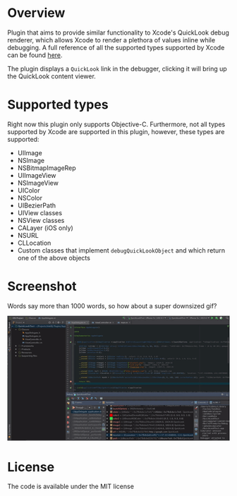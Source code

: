 # Overview

Plugin that aims to provide similar functionality to Xcode's QuickLook debug renderer, which allows Xcode to render a plethora of values inline while debugging. A full reference of all the supported types supported by Xcode can be found [here](https://developer.apple.com/library/ios/documentation/IDEs/Conceptual/CustomClassDisplay_in_QuickLook/CH02-std_objects_support/CH02-std_objects_support.html).

The plugin displays a `QuickLook` link in the debugger, clicking it will bring up the QuickLook content viewer.

# Supported types

Right now this plugin only supports Objective-C. Furthermore, not all types supported by Xcode are supported in this plugin, however, these types are supported:

* UIImage
* NSImage
* NSBitmapImageRep
* UIImageView
* NSImageView
* UIColor
* NSColor
* UIBezierPath
* UIView classes
* NSView classes
* CALayer (iOS only)
* NSURL
* CLLocation
* Custom classes that implement `debugQuickLookObject` and which return one of the above objects

# Screenshot

Words say more than 1000 words, so how about a super downsized gif?

![QuickLook](./QuickLook.gif)

# License

The code is available under the MIT license